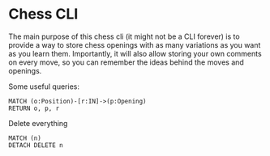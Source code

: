 # Chess CLI

The main purpose of this chess cli (it might not be a CLI forever) is to provide a way to store
chess openings with as many variations as you want as you learn them. Importantly, it will also
allow storing your own comments on every move, so you can remember the ideas behind the moves and openings.

Some useful queries:

```Cypher
MATCH (o:Position)-[r:IN]->(p:Opening)
RETURN o, p, r
```

Delete everything
```Cypher
MATCH (n)
DETACH DELETE n
```